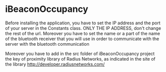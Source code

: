 iBeaconOccupancy
================

Before installing the application, you have to set the IP address and the port of your server in the Constants class. ONLY THE IP ADDRESS, don't change the rest of the url. Moreover you have to set the name or a part of the name of the bluetooth receiver that you will use in order to communicate with the server with the bluetooth communication

Moreover you have to add in the src folder of iBeaconOccupancy project the key of proximity library of Radius Networks, as indicated in the site of the library http://developer.radiusnetworks.com/
